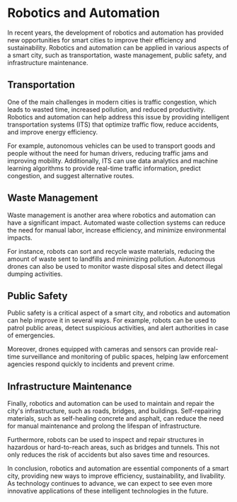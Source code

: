 Robotics and Automation
=============================================================================

In recent years, the development of robotics and automation has provided new opportunities for smart cities to improve their efficiency and sustainability. Robotics and automation can be applied in various aspects of a smart city, such as transportation, waste management, public safety, and infrastructure maintenance.

Transportation
--------------

One of the main challenges in modern cities is traffic congestion, which leads to wasted time, increased pollution, and reduced productivity. Robotics and automation can help address this issue by providing intelligent transportation systems (ITS) that optimize traffic flow, reduce accidents, and improve energy efficiency.

For example, autonomous vehicles can be used to transport goods and people without the need for human drivers, reducing traffic jams and improving mobility. Additionally, ITS can use data analytics and machine learning algorithms to provide real-time traffic information, predict congestion, and suggest alternative routes.

Waste Management
----------------

Waste management is another area where robotics and automation can have a significant impact. Automated waste collection systems can reduce the need for manual labor, increase efficiency, and minimize environmental impacts.

For instance, robots can sort and recycle waste materials, reducing the amount of waste sent to landfills and minimizing pollution. Autonomous drones can also be used to monitor waste disposal sites and detect illegal dumping activities.

Public Safety
-------------

Public safety is a critical aspect of a smart city, and robotics and automation can help improve it in several ways. For example, robots can be used to patrol public areas, detect suspicious activities, and alert authorities in case of emergencies.

Moreover, drones equipped with cameras and sensors can provide real-time surveillance and monitoring of public spaces, helping law enforcement agencies respond quickly to incidents and prevent crime.

Infrastructure Maintenance
--------------------------

Finally, robotics and automation can be used to maintain and repair the city's infrastructure, such as roads, bridges, and buildings. Self-repairing materials, such as self-healing concrete and asphalt, can reduce the need for manual maintenance and prolong the lifespan of infrastructure.

Furthermore, robots can be used to inspect and repair structures in hazardous or hard-to-reach areas, such as bridges and tunnels. This not only reduces the risk of accidents but also saves time and resources.

In conclusion, robotics and automation are essential components of a smart city, providing new ways to improve efficiency, sustainability, and livability. As technology continues to advance, we can expect to see even more innovative applications of these intelligent technologies in the future.
